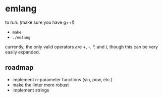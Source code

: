 # emlang

to run: (make sure you have g++!)
- `make`
- `./emlang`

currently, the only valid operators are +, -, *, and /, though this can be very easily expanded.

## roadmap
- implement n-parameter functions (sin, pow, etc.)
- make the linter more robust
- implement strings